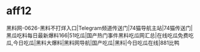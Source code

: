 # aff12
黑料网-0626-黑料不打烊入口|Telegram频道传送门|74猫导航主站|74猫传送门|黑瓜吃料每日最新爆料166|51吃瓜|国产热门事件黑料吃瓜网汇总|在线吃瓜免费吃瓜,今日吃瓜|黑料大爆料|黑料网导航|国产吃瓜|黑料|今日吃瓜在线|881比鸭
